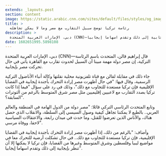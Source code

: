 ```yaml
--- 
extends: _layouts.post 
section: content 
image: https://static.arabic.cnn.com/sites/default/files/styles/og_image_v1/public/2020/10/14/images/GettyImages-1176884497.jpg?h=5f78d3ba&itok=rpIkIOcE 
title: > 
  رئاسة تركيا توضح سبيل التقارب مع مصر وما لا يمكن تجاهله 
description: > 
  دبي، الإمارات العربية المتحدة (CNN)—قال إبراهيم قالن، المتحدث باسم الرئاسة التركية، إن مصر دولة مهمة مبينا أن السبيل لحدوث تقارب مع القاهرة يأتي في حال تحركت مصر بإيجابية.جاء ذلك في مقابلة لقالن مع قناة تلفزيونية محلية نقلتها وكالة أنباء الأناضول التركية الرسمية، وقال فيها: "في حال أظهرت مصر إرادة التحرك بأجندة إيجابية في القضايا الإقليمية فإن تركيا مستعدة للتجاوب مع ذلك"، وذلك في رد على سؤال "فيما إذا كانت تركيا بصدد التقارب مع لاعبيين إقليميين مثل مصر شرق المتوسط بالرغم من التوترات السابقة؟".وتابع المتحدث الرئاسي التركي قائلا: "مصر دولة من الدول الهامة في المنطقة والعالم العربي.. بالطبع لا يمكننا تجاهل كيفية وصول السيسي إلى السلطة، والانقلاب الذي حصل هناك، والأناس الذين تعرضوا للقتل، وما حدث في ميدان رابعة، والاعتقالات السياسية لاحقا، ووفاة مرسي".وأضاف: "بالرغم من ذلك، إذا أظهرت مصر إرادة التحرك بأجندة إيجابية في القضايا الإقليمية، فإن تركيا مستعدة للتجاوب مع ذلك.. في حال تشكلت أرضية للتحرك معا في مواضيع ليبيا وفلسطين وشرق المتوسط وغيرها من القضايا، فإن تركيا لا يمكنها إلا أن تنظر بإيجابية إلى ذلك وتقدم اسهاما إيجابيا". 
date: 1602651995.5898108 
--- 
```

دبي، الإمارات العربية المتحدة (CNN)—قال إبراهيم قالن، المتحدث باسم الرئاسة التركية، إن مصر دولة مهمة مبينا أن السبيل لحدوث تقارب مع القاهرة يأتي في حال تحركت مصر بإيجابية.

جاء ذلك في مقابلة لقالن مع قناة تلفزيونية محلية نقلتها وكالة أنباء الأناضول التركية الرسمية، وقال فيها: "في حال أظهرت مصر إرادة التحرك بأجندة إيجابية في القضايا الإقليمية فإن تركيا مستعدة للتجاوب مع ذلك"، وذلك في رد على سؤال "فيما إذا كانت تركيا بصدد التقارب مع لاعبيين إقليميين مثل مصر شرق المتوسط بالرغم من التوترات السابقة؟".

وتابع المتحدث الرئاسي التركي قائلا: "مصر دولة من الدول الهامة في المنطقة والعالم العربي.. بالطبع لا يمكننا تجاهل كيفية وصول السيسي إلى السلطة، والانقلاب الذي حصل هناك، والأناس الذين تعرضوا للقتل، وما حدث في ميدان رابعة، والاعتقالات السياسية لاحقا، ووفاة مرسي".

وأضاف: "بالرغم من ذلك، إذا أظهرت مصر إرادة التحرك بأجندة إيجابية في القضايا الإقليمية، فإن تركيا مستعدة للتجاوب مع ذلك.. في حال تشكلت أرضية للتحرك معا في مواضيع ليبيا وفلسطين وشرق المتوسط وغيرها من القضايا، فإن تركيا لا يمكنها إلا أن تنظر بإيجابية إلى ذلك وتقدم اسهاما إيجابيا".